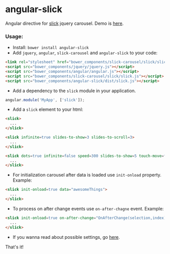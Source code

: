 angular-slick
=============

Angular directive for [slick](https://github.com/kenwheeler/slick/) jquery carousel. Demo is [here](http://vasyabigi.github.io/angular-slick/).

### Usage:

- Install: `bower install angular-slick`
- Add `jquery`, `angular`, `slick-carousel` and `angular-slick` to your code:

```html
<link rel="stylesheet" href="bower_components/slick-carousel/slick/slick.css">
<script src="bower_components/jquery/jquery.js"></script>
<script src="bower_components/angular/angular.js"></script>
<script src="bower_components/slick-carousel/slick/slick.js"></script>
<script src="bower_components/angular-slick/dist/slick.js"></script>
```

- Add a dependency to the `slick` module in your application.

```js
angular.module('MyApp', ['slick']);
```

- Add a `slick` element to your html:

```html
<slick>
  ...
</slick>

<slick infinite=true slides-to-show=3 slides-to-scroll=3>
  ...
</slick>

<slick dots=true infinite=false speed=300 slides-to-show=5 touch-move=false slides-to-scroll=1>
  ...
</slick>
```

- For initialization carousel after data is loaded use `init-onload` property. Example:

```html
<slick init-onload=true data="awesomeThings">
  ...
</slick>
```

- To process on after change events use `on-after-chagne` event. Example:

```html
<slick init-onload=true on-after-change="OnAfterChange(selection,index)">
  ...
</slick>
```

- If you wanna read about possible settings, go [here](http://kenwheeler.github.io/slick/#settings).

That's it!
